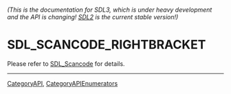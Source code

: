 ###### (This is the documentation for SDL3, which is under heavy development and the API is changing! [SDL2](https://wiki.libsdl.org/SDL2/) is the current stable version!)
# SDL_SCANCODE_RIGHTBRACKET

Please refer to [SDL_Scancode](SDL_Scancode) for details.

----
[CategoryAPI](CategoryAPI), [CategoryAPIEnumerators](CategoryAPIEnumerators)

